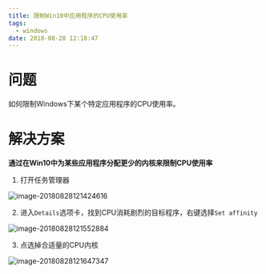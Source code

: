 ```yaml
---
title: 限制Win10中应用程序的CPU使用率
tags:
  - windows
date: 2018-08-28 12:18:47
---
```



# 问题

如何限制Windows下某个特定应用程序的CPU使用率。

# 解决方案

**通过在Win10中为某些应用程序分配更少的内核来限制CPU使用率**

1. 打开任务管理器

![image-20180828121424616](006tNbRwgy1fupx4d1fxdj31b215ub29.jpg)

2. 进入`Details`选项卡，找到CPU消耗剧烈的目标程序，右键选择`Set affinity`

![image-20180828121552884](006tNbRwgy1fupx4rpj4jj31b215u7wh.jpg)

3. 点选掉合适量的CPU内核

![image-20180828121647347](006tNbRwgy1fupx797p23j31b01601kx.jpg)